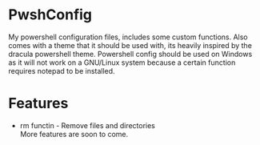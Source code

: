 # PwshConfig
My powershell configuration files, includes some custom functions.
Also comes with a theme that it should be used with, its heavily 
inspired by the dracula powershell theme. Powershell config should
be used on Windows as it will not work on a GNU/Linux system because
a certain function requires notepad to be installed.

# Features
* rm functin - Remove files and directories \
More features are soon to come.
